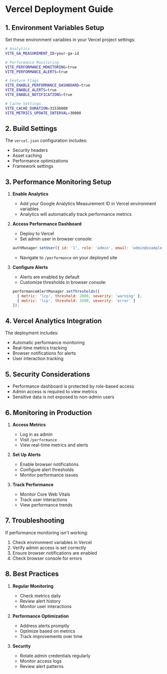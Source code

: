 # Vercel Deployment Guide

## 1. Environment Variables Setup

Set these environment variables in your Vercel project settings:

```bash
# Analytics
VITE_GA_MEASUREMENT_ID=your-ga-id

# Performance Monitoring
VITE_PERFORMANCE_MONITORING=true
VITE_PERFORMANCE_ALERTS=true

# Feature Flags
VITE_ENABLE_PERFORMANCE_DASHBOARD=true
VITE_ENABLE_ALERTS=true
VITE_ENABLE_NOTIFICATIONS=true

# Cache Settings
VITE_CACHE_DURATION=31536000
VITE_METRICS_UPDATE_INTERVAL=30000
```

## 2. Build Settings

The `vercel.json` configuration includes:
- Security headers
- Asset caching
- Performance optimizations
- Framework settings

## 3. Performance Monitoring Setup

1. **Enable Analytics**
   - Add your Google Analytics Measurement ID in Vercel environment variables
   - Analytics will automatically track performance metrics

2. **Access Performance Dashboard**
   - Deploy to Vercel
   - Set admin user in browser console:
   ```javascript
   authManager.setUser({ id: '1', role: 'admin', email: 'admin@example.com' });
   ```
   - Navigate to `/performance` on your deployed site

3. **Configure Alerts**
   - Alerts are enabled by default
   - Customize thresholds in browser console:
   ```javascript
   performanceAlertManager.setThresholds([
     { metric: 'lcp', threshold: 2000, severity: 'warning' },
     { metric: 'lcp', threshold: 3500, severity: 'error' }
   ]);
   ```

## 4. Vercel Analytics Integration

The deployment includes:
- Automatic performance monitoring
- Real-time metrics tracking
- Browser notifications for alerts
- User interaction tracking

## 5. Security Considerations

- Performance dashboard is protected by role-based access
- Admin access is required to view metrics
- Sensitive data is not exposed to non-admin users

## 6. Monitoring in Production

1. **Access Metrics**
   - Log in as admin
   - Visit `/performance`
   - View real-time metrics and alerts

2. **Set Up Alerts**
   - Enable browser notifications
   - Configure alert thresholds
   - Monitor performance issues

3. **Track Performance**
   - Monitor Core Web Vitals
   - Track user interactions
   - View performance trends

## 7. Troubleshooting

If performance monitoring isn't working:

1. Check environment variables in Vercel
2. Verify admin access is set correctly
3. Ensure browser notifications are enabled
4. Check browser console for errors

## 8. Best Practices

1. **Regular Monitoring**
   - Check metrics daily
   - Review alert history
   - Monitor user interactions

2. **Performance Optimization**
   - Address alerts promptly
   - Optimize based on metrics
   - Track improvements over time

3. **Security**
   - Rotate admin credentials regularly
   - Monitor access logs
   - Review alert patterns 